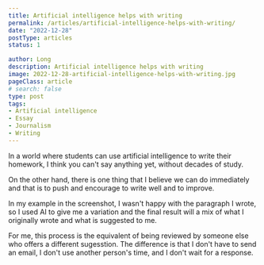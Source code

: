 ```yaml
---
title: Artificial intelligence helps with writing
permalink: /articles/artificial-intelligence-helps-with-writing/
date: "2022-12-28"
postType: articles
status: 1

author: Long
description: Artificial intelligence helps with writing
image: 2022-12-28-artificial-intelligence-helps-with-writing.jpg
pageClass: article
# search: false
type: post
tags:
- Artificial intelligence
- Essay
- Journalism
- Writing
---
```


In a world where students can use artificial intelligence to write their homework, I think you can't say anything yet, without decades of study.

On the other hand, there is one thing that I believe we can do immediately and that is to push and encourage to write well and to improve.

In my example in the screenshot, I wasn't happy with the paragraph I wrote, so I used AI to give me a variation and the final result will a mix of what I originally wrote and what is suggested to me.

For me, this process is the equivalent of being reviewed by someone else who offers a different sugesstion. The difference is that I don't have to send an email, I don't use another person's time, and I don't wait for a response.
